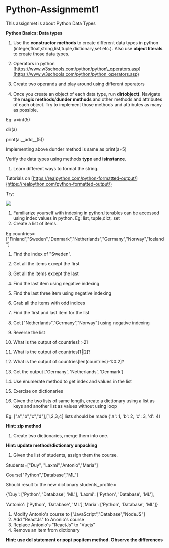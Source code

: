 # Python-Assignmemt1
This assignmet is about Python Data Types

**Python Basics: Data types**

1. Use the **constructor methods** to create different data types in python (integer,float,string,list,tuple,dictionary,set etc.). Also use **object literals** to create those data types.
2. Operators in python [https://www.w3schools.com/python/python\_operators.asp](https://www.w3schools.com/python/python_operators.asp)
  1. Create two operands and play around using different operators

1. Once you create an object of each data type, run **dir(object)**. Navigate the **magic methods/dunder methods** and other methods and attributes of each object. Try to implement those methods and attributes as many as possible.

Eg: a=int(5)

dir(a)

print(a.\_\_add\_\_(5))

Implementing above dunder method is same as print(a+5)

Verify the data types using methods **type** and **isinstance.**

1. Learn different ways to format the string.

Tutorials on [https://realpython.com/python-formatted-output/](https://realpython.com/python-formatted-output/)

Try:

![](PicAssignment1.png)

1. Familiarize yourself with indexing in python.Iterables can be accessed using index values in python. Eg: list, tuple,dict, set
  1. Create a list of items.

Eg:countries= ["Finland","Sweden","Denmark","Netherlands","Germany","Norway","Iceland"]

  1. Find the index of "Sweden".
  2. Get all the items except the first
  3. Get all the items except the last
  4. Find the last item using negative indexing
  5. Find the last three item using negative indexing
  6. Grab all the items with odd indices
  7. Find the first and last item for the list
  8. Get ["Netherlands","Germany","Norway"] using negative indexing
  9. Reverse the list
  10. What is the output of countries[::-2]
  11. What is the output of countries[1:100:2]?
  12. What is the output of countries[len(countries)-1:0:2]?
  13. Get the output ['Germany', 'Netherlands', 'Denmark']
  14. Use enumerate method to get index and values in the list

1. Exercise on dictionaries
  1. Given the two lists of same length, create a dictionary using a list as keys and another list as values without using loop

Eg: ["a","b","c","d"],[1,2,3,4] lists should be made {'a': 1, 'b': 2, 'c': 3, 'd': 4}

**Hint: zip method**

  1. Create two dictionaries, merge them into one.

**Hint: update method/dictionary unpacking**

  1. Given the list of students, assign them the course.

Students=["Duy", "Laxmi","Antonio","Maria"]

Course["Python","Database","ML"]

Should result to the new dictionary students\_profile=

{'Duy': ['Python', 'Database', 'ML'], 'Laxmi': ['Python', 'Database', 'ML'],

'Antonio': ['Python', 'Database', 'ML'],'Maria': ['Python', 'Database', 'ML']}

  1. Modify Antonio's course to ["JavaScript","Database","NodeJS"]
  2. Add "ReactJs" to Anonio's course
  3. Replace Antonio's "ReactJs" to "Vuejs"
  4. Remove an item from dictionary

**Hint: use del statement or pop/ popitem method. Observe the differences**